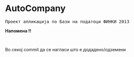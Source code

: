 AutoCompany
===========
<pre>
Проект апликација по Бази на податоци ФИНКИ 2013
</pre>
<p> <b> Напомена !! </b> </p> <br />
<p> Во секој commit да се нагласи што е додадено/одземени </p>
